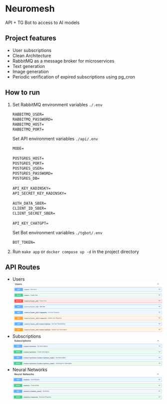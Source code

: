 # Neuromesh
API + TG Bot to access to AI models

## Project features
* User subscriptions
* Clean Architecture
* RabbitMQ as a message broker for microservices
* Text generation
* Image generation
* Periodic verification of expired subscriptions using pg_cron

## How to run
1. Set RabbitMQ environment variables `./.env`
    ```
    RABBITMQ_USER=
    RABBITMQ_PASSWORD=
    RABBITMQ_HOST=
    RABBITMQ_PORT=
    ```
    Set API environment variables `./api/.env`
    ```
    MODE=

    POSTGRES_HOST=
    POSTGRES_PORT=
    POSTGRES_USER=
    POSTGRES_PASSWORD=
    POSTGRES_DB=

    API_KEY_KADINSKY=
    API_SECRET_KEY_KADINSKY=

    AUTH_DATA_SBER=
    CLIENT_ID_SBER=
    CLIENT_SECRET_SBER=

    API_KEY_CHATGPT=
    ```
    Set Bot environment variables `./tgbot/.env`
    ```
    BOT_TOKEN=
    ```

2. Run `make app` or `docker compose up -d` in the project directory

## API Routes
* Users ![image](./docs/images/users.png)
* Subscriptions ![image](./docs/images/subscriptions.png)
* Neural Networks ![image](./docs/images/neural_networks.png)


